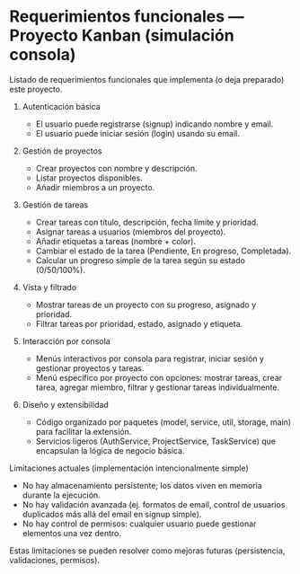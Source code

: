# Requerimientos funcionales — Proyecto Kanban (simulación consola)

Listado de requerimientos funcionales que implementa (o deja preparado) este proyecto.

1. Autenticación básica
   - El usuario puede registrarse (signup) indicando nombre y email.
   - El usuario puede iniciar sesión (login) usando su email.

2. Gestión de proyectos
   - Crear proyectos con nombre y descripción.
   - Listar proyectos disponibles.
   - Añadir miembros a un proyecto.

3. Gestión de tareas
   - Crear tareas con título, descripción, fecha límite y prioridad.
   - Asignar tareas a usuarios (miembros del proyecto).
   - Añadir etiquetas a tareas (nombre + color).
   - Cambiar el estado de la tarea (Pendiente, En progreso, Completada).
   - Calcular un progreso simple de la tarea según su estado (0/50/100%).

4. Vista y filtrado
   - Mostrar tareas de un proyecto con su progreso, asignado y prioridad.
   - Filtrar tareas por prioridad, estado, asignado y etiqueta.

5. Interacción por consola
   - Menús interactivos por consola para registrar, iniciar sesión y gestionar proyectos y tareas.
   - Menú específico por proyecto con opciones: mostrar tareas, crear tarea, agregar miembro, filtrar y gestionar tareas individualmente.

6. Diseño y extensibilidad
   - Código organizado por paquetes (model, service, util, storage, main) para facilitar la extensión.
   - Servicios ligeros (AuthService, ProjectService, TaskService) que encapsulan la lógica de negocio básica.

Limitaciones actuales (implementación intencionalmente simple)
- No hay almacenamiento persistente; los datos viven en memoria durante la ejecución.
- No hay validación avanzada (ej. formatos de email, control de usuarios duplicados más allá del email en signup simple).
- No hay control de permisos: cualquier usuario puede gestionar elementos una vez dentro.

Estas limitaciones se pueden resolver como mejoras futuras (persistencia, validaciones, permisos).
